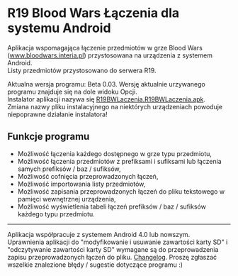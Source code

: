 # R19 Blood Wars Łączenia dla systemu Android
   
Aplikacja wspomagająca łączenie przedmiotów w grze Blood Wars (www.bloodwars.interia.pl) przystosowana na urządzenia z systemem Android.  
Listy przedmiotów przystosowano do serwera R19.  
   
Aktualna wersja programu: Beta 0.03. Wersję aktualnie urzywanego programu znajduje się na dole widoku Opcji.  
Instalator aplikacji nazywa się [R19BWLaczenia.R19BWLaczenia.apk](https://github.com/Abev08/R19_BW_laczenia_Android/raw/master/R19BWLaczenia.R19BWLaczenia.apk).  
Zmiana nazwy pliku instalacyjnego na niektórych urządzeniach powoduje niepoprawne działanie instalatora!  
   
   
## Funkcje programu
 - Możliwość łączenia każdego dostępnego w grze typu przedmiotu,
 - Możliwość łączenia przedmiotów z prefiksami i sufiksami lub łączenia samych prefiksów / baz / sufiksów,
 - Możliwość cofnięcia przeprowadzonych łączeń,
 - Możliwość importowania listy przedmiotów,
 - Możliwość zapisania przeprowadzonych łączeń do pliku tekstowego w pamięci wewnętrznej urządzenia,
 - Możliwość wyświetlenia tabeli łączeń prefiksów / baz / sufiksów każdego typu przedmiotu.
   
   
--------------------------
   
   
Aplikacja współpracuje z systemem Android 4.0 lub nowszym.  
Uprawnienia aplikacji do "modyfikowanie i usuwanie zawartości karty SD" i "odczytywanie zawartości karty SD" wymagane są do przeprowadzenia zapisu przeprowadzonych łączeń do pliku.
[Changelog](Changelog.txt). Proszę zgłaszać wszelkie znalezione błędy / sugestie dotyczące programu :)  